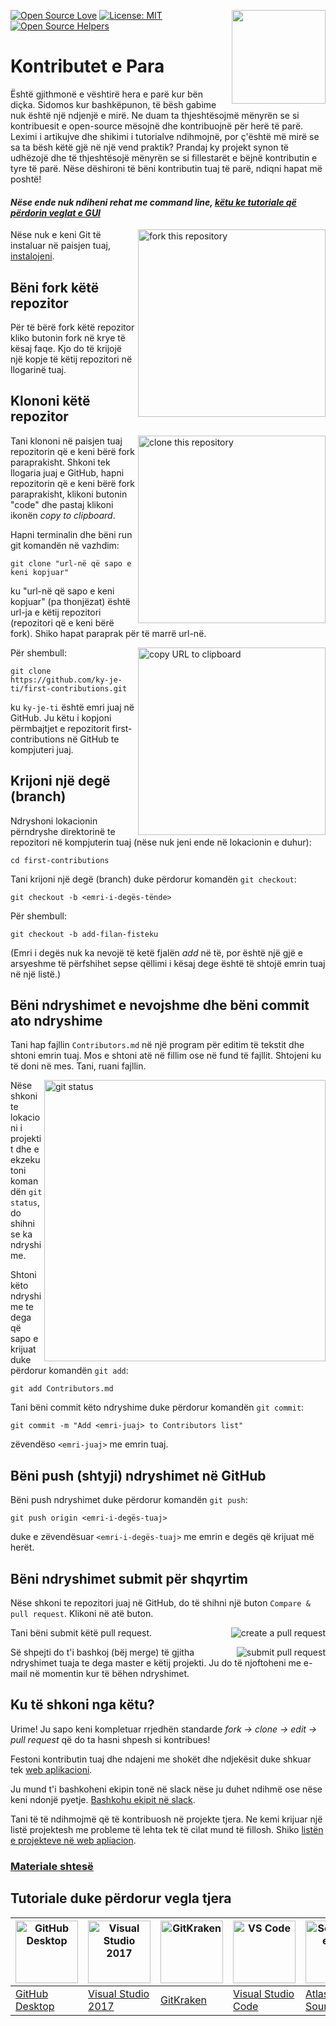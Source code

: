 [![Open Source Love](https://firstcontributions.github.io/open-source-badges/badges/open-source-v1/open-source.svg)](https://github.com/firstcontributions/open-source-badges)
[<img align="right" width="150" src="https://firstcontributions.github.io/assets/Readme/join-slack-team.png">](https://join.slack.com/t/firstcontributors/shared_invite/enQtNjkxNzQwNzA2MTMwLTVhMWJjNjg2ODRlNWZhNjIzYjgwNDIyZWYwZjhjYTQ4OTBjMWM0MmFhZDUxNzBiYzczMGNiYzcxNjkzZDZlMDM)
[![License: MIT](https://img.shields.io/badge/License-MIT-green.svg)](https://opensource.org/licenses/MIT)
[![Open Source Helpers](https://www.codetriage.com/roshanjossey/first-contributions/badges/users.svg)](https://www.codetriage.com/roshanjossey/first-contributions)


# Kontributet e Para


Është gjithmonë e vështirë hera e parë kur bën diçka. Sidomos kur bashkëpunon, të bësh gabime nuk është një ndjenjë e mirë. Ne duam ta thjeshtësojmë mënyrën se si kontribuesit e open-source mësojnë dhe kontribuojnë për herë të parë.
Leximi i artikujve dhe shikimi i tutorialve ndihmojnë, por ç'është më mirë se sa ta bësh këtë gjë në një vend praktik? Prandaj ky projekt synon të udhëzojë dhe të thjeshtësojë mënyrën se si fillestarët e bëjnë kontributin e tyre të parë. Nëse dëshironi të bëni kontributin tuaj të parë, ndiqni hapat më poshtë!

#### *Nëse ende nuk ndiheni rehat me command line, [këtu ke tutoriale që përdorin veglat e GUI]( #tutorials-using-other-tools )*

<img align="right" width="300" src="https://firstcontributions.github.io/assets/Readme/fork.png" alt="fork this repository" />

Nëse nuk e keni Git të instaluar në paisjen tuaj, [instalojeni]( https://help.github.com/articles/set-up-git/).

## Bëni fork këtë repozitor

Për të bërë fork këtë repozitor kliko butonin fork në krye të kësaj faqe. Kjo do të krijojë një kopje të këtij repozitori në llogarinë tuaj.

## Klononi këtë repozitor

<img align="right" width="300" src="https://firstcontributions.github.io/assets/Readme/clone.png" alt="clone this repository" />

Tani klononi në paisjen tuaj repozitorin që e keni bërë fork paraprakisht. Shkoni tek llogaria juaj e GitHub, hapni repozitorin që e keni bërë fork paraprakisht, klikoni butonin "code" dhe pastaj klikoni ikonën *copy to clipboard*.

Hapni terminalin dhe bëni run git komandën në vazhdim:

```
git clone "url-në që sapo e keni kopjuar"
```
ku "url-në që sapo e keni kopjuar" (pa thonjëzat) është url-ja e këtij repozitori (repozitori që e keni bërë fork). Shiko hapat paraprak për të marrë url-në.

<img align="right" width="300" src="https://firstcontributions.github.io/assets/Readme/copy-to-clipboard.png" alt="copy URL to clipboard" />

Për shembull:
```
git clone https://github.com/ky-je-ti/first-contributions.git
```
ku `ky-je-ti` është emri juaj në GitHub. Ju këtu i kopjoni përmbajtjet e repozitorit first-contributions në GitHub te kompjuteri juaj.

## Krijoni një degë (branch)

Ndryshoni lokacionin përndryshe direktorinë te repozitori në kompjuterin tuaj (nëse nuk jeni ende në lokacionin e duhur):

```
cd first-contributions
```
Tani krijoni një degë (branch) duke përdorur komandën `git checkout`:
```
git checkout -b <emri-i-degës-tënde>
```

Për shembull:
```
git checkout -b add-filan-fisteku
```
(Emri i degës nuk ka nevojë të ketë fjalën *add* në të, por është një gjë e arsyeshme të përfshihet sepse qëllimi i kësaj dege është të shtojë emrin tuaj në një listë.)

## Bëni ndryshimet e nevojshme dhe bëni commit ato ndryshime

Tani hap fajllin `Contributors.md` në një program për editim të tekstit dhe shtoni emrin tuaj. Mos e shtoni atë në fillim ose në fund të fajllit. Shtojeni ku të doni në mes. Tani, ruani fajllin.

<img align="right" width="450" src="https://firstcontributions.github.io/assets/Readme/git-status.png" alt="git status" />


Nëse shkoni te lokacioni i projektit dhe e ekzekutoni komandën `git status`, do shihni se ka ndryshime.


Shtoni këto ndryshime te dega që sapo e krijuat duke përdorur komandën `git add`:

```
git add Contributors.md
```

Tani bëni commit këto ndryshime duke përdorur komandën `git commit`:
```
git commit -m "Add <emri-juaj> to Contributors list"
```
zëvendëso `<emri-juaj>` me emrin tuaj.

## Bëni push (shtyji) ndryshimet në GitHub

Bëni push ndryshimet duke përdorur komandën `git push`: 
```
git push origin <emri-i-degës-tuaj>
```
duke e zëvendësuar `<emri-i-degës-tuaj>` me emrin e degës që krijuat më herët.

## Bëni ndryshimet submit për shqyrtim

Nëse shkoni te repozitori juaj në GitHub, do të shihni një buton `Compare & pull request`. Klikoni në atë buton.

<img style="float: right;" src="https://firstcontributions.github.io/assets/Readme/compare-and-pull.png" alt="create a pull request" />

Tani bëni submit këtë pull request.

<img style="float: right;" src="https://firstcontributions.github.io/assets/Readme/submit-pull-request.png" alt="submit pull request" />

Së shpejti do t'i bashkoj (bëj merge) të gjitha ndryshimet tuaja te dega master e këtij projekti. Ju do të njoftoheni me e-mail në momentin kur të bëhen ndryshimet.

## Ku të shkoni nga këtu?

Urime!  Ju sapo keni kompletuar rrjedhën standarde  _fork -> clone -> edit -> pull request_ që do ta hasni shpesh si kontribues!

Festoni kontributin tuaj dhe ndajeni me shokët dhe ndjekësit duke shkuar tek  [web aplikacioni](https://firstcontributions.github.io/#social-share).

Ju mund t'i bashkoheni ekipin tonë në slack nëse ju duhet ndihmë ose nëse keni ndonjë pyetje. [Bashkohu ekipit në slack](https://join.slack.com/t/firstcontributors/shared_invite/enQtNjkxNzQwNzA2MTMwLTVhMWJjNjg2ODRlNWZhNjIzYjgwNDIyZWYwZjhjYTQ4OTBjMWM0MmFhZDUxNzBiYzczMGNiYzcxNjkzZDZlMDM).

Tani të të ndihmojmë që të kontribuosh në projekte tjera. Ne kemi krijuar një listë projektesh me probleme të lehta tek të cilat mund të fillosh. Shiko [listën e projekteve në web apliacion](https://firstcontributions.github.io/#project-list).

### [Materiale shtesë](additional-material/git_workflow_scenarios/additional-material.md)


## Tutoriale duke përdorur vegla tjera

| <a href="github-desktop-tutorial.md"><img alt="GitHub Desktop" src="https://desktop.github.com/images/desktop-icon.svg" width="100"></a> | <a href="github-windows-vs2017-tutorial.md"><img alt="Visual Studio 2017" src="https://upload.wikimedia.org/wikipedia/commons/c/cd/Visual_Studio_2017_Logo.svg" width="100"></a> | <a href="gitkraken-tutorial.md"><img alt="GitKraken" src="./assets/gk-icon.png" width="100"></a> | <a href="github-windows-vs-code-tutorial.md"><img alt="VS Code" src="https://upload.wikimedia.org/wikipedia/commons/2/2d/Visual_Studio_Code_1.18_icon.svg" width=100></a> | <a href="sourcetree-macos-tutorial.md"><img alt="Sourcetree App" src="https://wac-cdn.atlassian.com/dam/jcr:81b15cde-be2e-4f4a-8af7-9436f4a1b431/Sourcetree-icon-blue.svg" width=100></a> | <a href="github-windows-intellij-tutorial.md"><img alt="IntelliJ IDEA" src="https://upload.wikimedia.org/wikipedia/commons/d/d5/IntelliJ_IDEA_Logo.svg" width=100></a> |
| ------------------------------------------------------------ | ------------------------------------------------------------ | ------------------------------------------------------------ | ------------------------------------------------------------ | ------------------------------------------------------------ | ------------------------------------------------------------ |
| [GitHub Desktop](gui-tool-tutorials/github-desktop-tutorial.md)                 | [Visual Studio 2017](gui-tool-tutorials/github-windows-vs2017-tutorial.md)      | [GitKraken](gui-tool-tutorials/gitkraken-tutorial.md)                           | [Visual Studio Code](gui-tool-tutorials/github-windows-vs-code-tutorial.md)     | [Atlassian Sourcetree](gui-tool-tutorials/sourcetree-macos-tutorial.md)         | [IntelliJ IDEA](gui-tool-tutorials/github-windows-intellij-tutorial.md)         |

